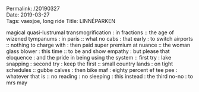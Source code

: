 Permalink: /20190327  
Date: 2019-03-27  
Tags: vaexjoe, long ride
Title: LINNÉPARKEN
  
magical quasi-lustrumal transmogrification : in fractions :: the age of wizened tympanums : in paris :: what no cabs : that early : to switch airports :: nothing to charge with : then paid super premium at nuance :: the woman glass blower : this time :: to be and show empathy : but please that eloquence : and the pride in being using the system :: first try : lake snapping : second try : keep the first :: small country lands : on tight schedules :: gubbe calves : then bike maf : eighty percent ef tee pee : whatever that is :: no reading : no sleeping : this instead : the third no-no : to mrs may

